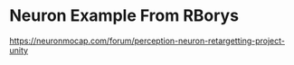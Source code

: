 Neuron Example From RBorys
==========
https://neuronmocap.com/forum/perception-neuron-retargetting-project-unity

